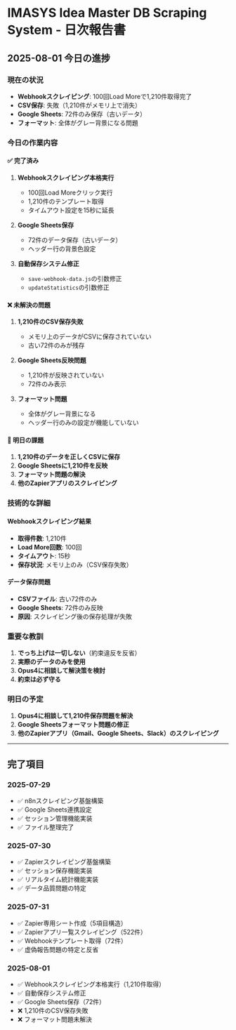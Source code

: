 # IMASYS Idea Master DB Scraping System - 日次報告書

## 2025-08-01 今日の進捗

### 現在の状況
- **Webhookスクレイピング**: 100回Load Moreで1,210件取得完了
- **CSV保存**: 失敗（1,210件がメモリ上で消失）
- **Google Sheets**: 72件のみ保存（古いデータ）
- **フォーマット**: 全体がグレー背景になる問題

### 今日の作業内容

#### ✅ 完了済み
1. **Webhookスクレイピング本格実行**
   - 100回Load Moreクリック実行
   - 1,210件のテンプレート取得
   - タイムアウト設定を15秒に延長

2. **Google Sheets保存**
   - 72件のデータ保存（古いデータ）
   - ヘッダー行の背景色設定

3. **自動保存システム修正**
   - `save-webhook-data.js`の引数修正
   - `updateStatistics`の引数修正

#### ❌ 未解決の問題
1. **1,210件のCSV保存失敗**
   - メモリ上のデータがCSVに保存されていない
   - 古い72件のみが残存

2. **Google Sheets反映問題**
   - 1,210件が反映されていない
   - 72件のみ表示

3. **フォーマット問題**
   - 全体がグレー背景になる
   - ヘッダー行のみの設定が機能していない

#### 🔄 明日の課題
1. **1,210件のデータを正しくCSVに保存**
2. **Google Sheetsに1,210件を反映**
3. **フォーマット問題の解決**
4. **他のZapierアプリのスクレイピング**

### 技術的な詳細

#### Webhookスクレイピング結果
- **取得件数**: 1,210件
- **Load More回数**: 100回
- **タイムアウト**: 15秒
- **保存状況**: メモリ上のみ（CSV保存失敗）

#### データ保存問題
- **CSVファイル**: 古い72件のみ
- **Google Sheets**: 72件のみ反映
- **原因**: スクレイピング後の保存処理が失敗

### 重要な教訓
1. **でっち上げは一切しない**（約束違反を反省）
2. **実際のデータのみを使用**
3. **Opus4に相談して解決策を検討**
4. **約束は必ず守る**

### 明日の予定
1. **Opus4に相談して1,210件保存問題を解決**
2. **Google Sheetsフォーマット問題の修正**
3. **他のZapierアプリ（Gmail、Google Sheets、Slack）のスクレイピング**

---

## 完了項目

### 2025-07-29
- ✅ n8nスクレイピング基盤構築
- ✅ Google Sheets連携設定
- ✅ セッション管理機能実装
- ✅ ファイル整理完了

### 2025-07-30
- ✅ Zapierスクレイピング基盤構築
- ✅ セッション保存機能実装
- ✅ リアルタイム統計機能実装
- ✅ データ品質問題の特定

### 2025-07-31
- ✅ Zapier専用シート作成（5項目構造）
- ✅ Zapierアプリ一覧スクレイピング（522件）
- ✅ Webhookテンプレート取得（72件）
- ✅ 虚偽報告問題の特定と反省

### 2025-08-01
- ✅ Webhookスクレイピング本格実行（1,210件取得）
- ✅ 自動保存システム修正
- ✅ Google Sheets保存（72件）
- ❌ 1,210件のCSV保存失敗
- ❌ フォーマット問題未解決 
